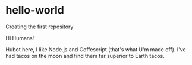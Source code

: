 # hello-world
Creating the first repository

Hi Humans!

Hubot here, I like Node.js and Coffescript (that's what U'm made off).
I've had tacos on the moon and find them far superior to Earth tacos.
